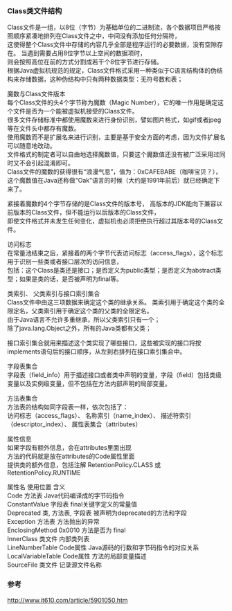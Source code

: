 ### Class类文件结构  
Class文件是一组，以8位（字节）为基础单位的二进制流，各个数据项目严格按照顺序紧凑地排列在Class文件之中，中间没有添加任何分隔符，  
这使得整个Class文件中存储的内容几乎全部是程序运行的必要数据，没有空隙存在。 当遇到需要占用8位字节以上空间的数据项时，  
则会按照高位在前的方式分割成若干个8位字节进行存储。  
根据Java虚拟机规范的规定，Class文件格式采用一种类似于C语言结构体的伪结构来存储数据，这种伪结构中只有两种数据类型：无符号数和表；  

魔数与Class文件版本  
每个Class文件的头4个字节称为魔数（Magic Number），它的唯一作用是确定这个文件是否为一个能被虚拟机接受的Class文件。   
很多文件存储标准中都使用魔数来进行身份识别，譬如图片格式，如gif或者jpeg等在文件头中都存有魔数。   
使用魔数而不是扩展名来进行识别，主要是基于安全方面的考虑，因为文件扩展名可以随意地改动。  
 文件格式的制定者可以自由地选择魔数值，只要这个魔数值还没有被广泛采用过同时又不会引起混淆即可。   
 Class文件的魔数的获得很有“浪漫气息”，值为：0xCAFEBABE（咖啡宝贝？），  
 这个魔数值在Java还称做“Oak”语言的时候（大约是1991年前后）就已经确定下来了。  
 

紧接着魔数的4个字节存储的是Class文件的版本号， 高版本的JDK能向下兼容以前版本的Class文件，但不能运行以后版本的Class文件，  
即使文件格式并未发生任何变化，虚拟机也必须拒绝执行超过其版本号的Class文件。  


访问标志  
在常量池结束之后，紧接着的两个字节代表访问标志（access_flags），这个标志用于识别一些类或者接口层次的访问信息，  
包括：这个Class是类还是接口；是否定义为public类型；是否定义为abstract类型；如果是类的话，是否被声明为final等。  
 
 

类索引、 父类索引与接口索引集合  
Class文件中由这三项数据来确定这个类的继承关系。 类索引用于确定这个类的全限定名，父类索引用于确定这个类的父类的全限定名。   
由于Java语言不允许多重继承，所以父类索引只有一个；  
除了java.lang.Object之外，所有的Java类都有父类；  

接口索引集合就用来描述这个类实现了哪些接口，这些被实现的接口将按implements语句后的接口顺序，从左到右排列在接口索引集合中。  



字段表集合  
字段表（field_info）用于描述接口或者类中声明的变量，字段（field）包括类级变量以及实例级变量，但不包括在方法内部声明的局部变量。   


方法表集合  
方法表的结构如同字段表一样，依次包括了：  
访问标志（access_flags）、 名称索引（name_index）、 描述符索引（descriptor_index）、 属性表集合（attributes）  


属性信息  
如果字段有额外信息，会在attributes里面出现  
方法的代码就是放在attributes的Code属性里面  
提供类的额外信息，包括注解 RetentionPolicy.CLASS 或 RetentionPolicy.RUNTIME  


属性名                              使用位置                                              含义     
Code                                   方法表                                        Java代码编译成的字节码指令  
ConstantValue                字段表                                        final关键字定义的常量值   
Deprecated                       类, 方法表, 字段表               被声明为deprecated的方法和字段  
Exception                          方法表                                        方法抛出的异常  
EnclosingMethod           0x0010                                        方法是否为 final  
InnerClass                         类文件                                         内部类列表  
LineNumberTable           Code属性                                   Java源码的行数和字节码指令的对应关系  
LocalVariableTable         Code属性                                   方法的局部变量描述  
SourceFile                          类文件                                        记录源文件名称  

### 参考  
http://www.it610.com/article/5901050.htm  




